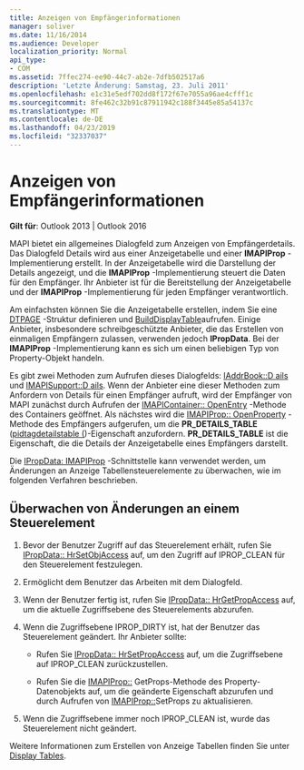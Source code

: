 ```yaml
---
title: Anzeigen von Empfängerinformationen
manager: soliver
ms.date: 11/16/2014
ms.audience: Developer
localization_priority: Normal
api_type:
- COM
ms.assetid: 7ffec274-ee90-44c7-ab2e-7dfb502517a6
description: 'Letzte Änderung: Samstag, 23. Juli 2011'
ms.openlocfilehash: e1c31e5edf702dd8f172f67e7055a96ae4cfff1c
ms.sourcegitcommit: 8fe462c32b91c87911942c188f3445e85a54137c
ms.translationtype: MT
ms.contentlocale: de-DE
ms.lasthandoff: 04/23/2019
ms.locfileid: "32337037"
---
```

# <a name="displaying-recipient-information"></a>Anzeigen von Empfängerinformationen

**Gilt für**: Outlook 2013 | Outlook 2016 
  
MAPI bietet ein allgemeines Dialogfeld zum Anzeigen von Empfängerdetails. Das Dialogfeld Details wird aus einer Anzeigetabelle und einer **IMAPIProp** -Implementierung erstellt. In der Anzeigetabelle wird die Darstellung der Details angezeigt, und die **IMAPIProp** -Implementierung steuert die Daten für den Empfänger. Ihr Anbieter ist für die Bereitstellung der Anzeigetabelle und der **IMAPIProp** -Implementierung für jeden Empfänger verantwortlich. 
  
Am einfachsten können Sie die Anzeigetabelle erstellen, indem Sie eine [DTPAGE](dtpage.md) -Struktur definieren und [BuildDisplayTable](builddisplaytable.md)aufrufen. Einige Anbieter, insbesondere schreibgeschützte Anbieter, die das Erstellen von einmaligen Empfängern zulassen, verwenden jedoch **IPropData**. Bei der **IMAPIProp** -Implementierung kann es sich um einen beliebigen Typ von Property-Objekt handeln. 
  
Es gibt zwei Methoden zum Aufrufen dieses Dialogfelds: [IAddrBook::D ails](iaddrbook-details.md) und [IMAPISupport::D ails](imapisupport-details.md). Wenn der Anbieter eine dieser Methoden zum Anfordern von Details für einen Empfänger aufruft, wird der Empfänger von MAPI zunächst durch Aufrufen der [IMAPIContainer:: OpenEntry](imapicontainer-openentry.md) -Methode des Containers geöffnet. Als nächstes wird die [IMAPIProp:: OpenProperty](imapiprop-openproperty.md) -Methode des Empfängers aufgerufen, um die **PR_DETAILS_TABLE** ([pidtagdetailstable (](pidtagdetailstable-canonical-property.md))-Eigenschaft anzufordern. **PR_DETAILS_TABLE** ist die Eigenschaft, die die Details der Anzeigetabelle eines Empfängers darstellt. 
  
Die [IPropData: IMAPIProp](ipropdataimapiprop.md) -Schnittstelle kann verwendet werden, um Änderungen an Anzeige Tabellensteuerelemente zu überwachen, wie im folgenden Verfahren beschrieben. 
  
## <a name="monitor-changes-to-a-control"></a>Überwachen von Änderungen an einem Steuerelement
  
1. Bevor der Benutzer Zugriff auf das Steuerelement erhält, rufen Sie [IPropData:: HrSetObjAccess](ipropdata-hrsetobjaccess.md) auf, um den Zugriff auf IPROP_CLEAN für den Steuerelement festzulegen. 
    
2. Ermöglicht dem Benutzer das Arbeiten mit dem Dialogfeld. 
    
3. Wenn der Benutzer fertig ist, rufen Sie [IPropData:: HrGetPropAccess](ipropdata-hrgetpropaccess.md) auf, um die aktuelle Zugriffsebene des Steuerelements abzurufen. 
    
4. Wenn die Zugriffsebene IPROP_DIRTY ist, hat der Benutzer das Steuerelement geändert. Ihr Anbieter sollte:
    
   - Rufen Sie [IPropData:: HrSetPropAccess](ipropdata-hrsetpropaccess.md) auf, um die Zugriffsebene auf IPROP_CLEAN zurückzustellen. 
    
   - Rufen Sie die [IMAPIProp::](imapiprop-getprops.md) GetProps-Methode des Property-Datenobjekts auf, um die geänderte Eigenschaft abzurufen und durch Aufrufen von [IMAPIProp::](imapiprop-setprops.md)SetProps zu aktualisieren.
    
5. Wenn die Zugriffsebene immer noch IPROP_CLEAN ist, wurde das Steuerelement nicht geändert. 
    
Weitere Informationen zum Erstellen von Anzeige Tabellen finden Sie unter [Display Tables](display-tables.md).
  

